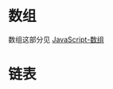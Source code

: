 # 数组

数组这部分见 [JavaScript-数组](https://github.com/luyaJ/YayaBook/blob/master/Note/JavaScript/Array.md)

# 链表

